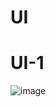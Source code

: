 # UI

# UI-1
![image](https://user-images.githubusercontent.com/69361351/153093810-0cca7403-1ff2-42e8-a8f7-ea7195e1b101.png)
